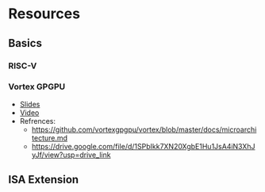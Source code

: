 # Resources

## Basics

### RISC-V


### Vortex GPGPU
- [Slides](https://drive.google.com/file/d/1A03905NXyEGKmnxCLy0or-UQf8AnCe8h/view?usp=drive_link)
- [Video](https://drive.google.com/file/d/1SPbIkk7XN20XgbE1Hu1JsA4iN3XhJyJf/view?usp=drive_link)
- Refrences:
    * https://github.com/vortexgpgpu/vortex/blob/master/docs/microarchitecture.md
    * https://drive.google.com/file/d/1SPbIkk7XN20XgbE1Hu1JsA4iN3XhJyJf/view?usp=drive_link

## ISA Extension

  
